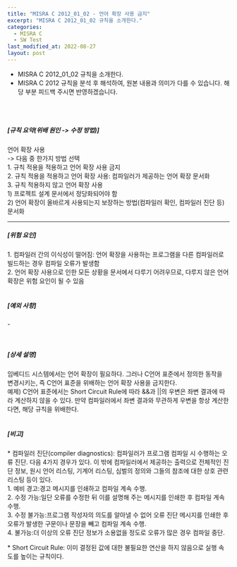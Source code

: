 ```yaml
---
title: "MISRA C 2012_01_02 - 언어 확장 사용 금지"
excerpt: "MISRA C 2012_01_02 규칙을 소개한다."
categories:
  - MISRA C
  - SW Test
last_modified_at: 2022-08-27
layout: post
---
```

- MISRA C 2012_01_02 규칙을 소개한다.
- MISRA C 2012 규칙을 분석 후 해석하여, 원본 내용과 의미가 다를 수 있습니다. 해당 부분 피드백 주시면 반영하겠습니다. 
<br>
<br>



<h5>
    [규칙 요약(위배 원인 -&gt; 수정 방법)]
</h5>
<p>
    언어 확장 사용
    <br>
    -&gt; 다음 중 한가지 방법 선택
    <br>
    1. 규칙 적용을 적용하고 언어 확장 사용 금지
    <br>
    2. 규칙 적용을 적용하고 언어 확장 사용: 컴파일러가 제공하는 언어 확장 문서화
    <br>
    3. 규칙 적용하지 않고 언어 확장 사용
    <br>
    1) 프로젝트 설계 문서에서 정당화되어야 함
    <br>
    2) 언어 확장이 올바르게 사용되는지 보장하는 방법(컴파일러 확인, 컴파일러 진단 등) 문서화
</p>
<hr>
<h5>
    [위험 요인]
</h5>
<p>
    1. 컴파일러 간의 이식성이 떨어짐: 언어 확장을 사용하는 프로그램을 다른 컴파일러로 빌드하는 경우 컴파일 오류가 발생함
    <br>
    2. 언어 확장 사용으로 인한 모든 상황을 문서에서 다루기 어려우므로, 다루지 않은 언어 확장은 위험 요인이 될 수 있음
    <br>
    &nbsp;
</p>
<h5>
    [예외 사항]
</h5>
<p>
    -
</p>
<p>
    &nbsp;
</p>
<h5>
    [상세 설명]
</h5>
<p>
    임베디드 시스템에서는 언어 확장이 필요하다. 그러나 C언어 표준에서 정의한 동작을 변경시키는, 즉 C언어 표준을 위배하는 언어 확장 사용을 금지한다.
    <br>
    예제) C언어 표준에서는 Short Circuit Rule에 따라 &amp;&amp;과 ||의 우변은 좌변 결과에 따라 계산하지 않을 수 있다. 만약 컴파일러에서 좌변 결과와 무관하게 우변을 항상 계산한다면, 해당 규칙을 위배한다.
    <br>
    &nbsp;
</p>
<h5>
    [비고]
</h5>
<p>
    * 컴파일러 진단(compiler diagnostics): 컴파일러가 프로그램 컴파일 시 수행하는 오류 진단. 다음 4가지 경우가 있다. 이 밖에 컴파일러에서 제공하는 출력으로 전체적인 진단 정보, 원시 언어 리스팅, 기계어 리스팅, 심벌의 정의와 그들의 참조에 대한 상호 관련 리스팅 등이 있다.
    <br>
    1. 예비 경고:경고 메시지를 인쇄하고 컴파일 계속 수행.
    <br>
    2. 수정 가능:일단 오류를 수정한 뒤 이를 설명해 주는 메시지를 인쇄한 후 컴파일 계속 수행.
    <br>
    3. 수정 불가능:프로그램 작성자의 의도를 알아낼 수 없어 오류 진단 메시지를 인쇄한 후 오류가 발생한 구문이나 문장을 빼고 컴파일 계속 수행.
    <br>
    4. 불가능:더 이상의 오류 진단 정보가 소용없을 정도로 오류가 많은 경우 컴파일 중단.
</p>
<p>
    * Short Circuit Rule: 이미 결정된 값에 대한 불필요한 연산을 하지 않음으로 실행 속도를 높이는 규칙이다.
    <br>
    &nbsp;
</p>